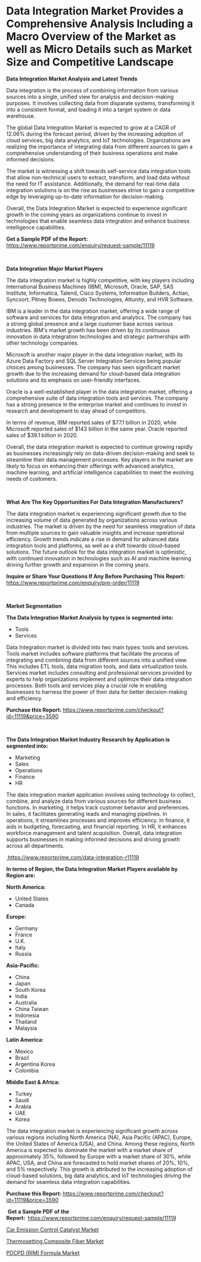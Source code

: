 <p><h1>Data Integration Market Provides a Comprehensive Analysis Including a Macro Overview of the Market as well as Micro Details such as Market Size and Competitive Landscape</h1></p><p><strong>Data Integration Market Analysis and Latest Trends</strong></p>
<p><p>Data integration is the process of combining information from various sources into a single, unified view for analysis and decision-making purposes. It involves collecting data from disparate systems, transforming it into a consistent format, and loading it into a target system or data warehouse.</p><p>The global Data Integration Market is expected to grow at a CAGR of 12.06% during the forecast period, driven by the increasing adoption of cloud services, big data analytics, and IoT technologies. Organizations are realizing the importance of integrating data from different sources to gain a comprehensive understanding of their business operations and make informed decisions.</p><p>The market is witnessing a shift towards self-service data integration tools that allow non-technical users to extract, transform, and load data without the need for IT assistance. Additionally, the demand for real-time data integration solutions is on the rise as businesses strive to gain a competitive edge by leveraging up-to-date information for decision-making.</p><p>Overall, the Data Integration Market is expected to experience significant growth in the coming years as organizations continue to invest in technologies that enable seamless data integration and enhance business intelligence capabilities.</p></p>
<p><strong>Get a Sample PDF of the Report:&nbsp;</strong> <a href="https://www.reportprime.com/enquiry/request-sample/11119">https://www.reportprime.com/enquiry/request-sample/11119</a></p>
<p>&nbsp;</p>
<p><strong>Data Integration Major Market Players</strong></p>
<p><p>The data integration market is highly competitive, with key players including International Business Machines (IBM), Microsoft, Oracle, SAP, SAS Institute, Informatica, Talend, Cisco Systems, Information Builders, Actian, Syncsort, Pitney Bowes, Denodo Technologies, Attunity, and HVR Software.</p><p>IBM is a leader in the data integration market, offering a wide range of software and services for data integration and analytics. The company has a strong global presence and a large customer base across various industries. IBM's market growth has been driven by its continuous innovation in data integration technologies and strategic partnerships with other technology companies.</p><p>Microsoft is another major player in the data integration market, with its Azure Data Factory and SQL Server Integration Services being popular choices among businesses. The company has seen significant market growth due to the increasing demand for cloud-based data integration solutions and its emphasis on user-friendly interfaces.</p><p>Oracle is a well-established player in the data integration market, offering a comprehensive suite of data integration tools and services. The company has a strong presence in the enterprise market and continues to invest in research and development to stay ahead of competitors.</p><p>In terms of revenue, IBM reported sales of $77.1 billion in 2020, while Microsoft reported sales of $143 billion in the same year. Oracle reported sales of $39.1 billion in 2020.</p><p>Overall, the data integration market is expected to continue growing rapidly as businesses increasingly rely on data-driven decision-making and seek to streamline their data management processes. Key players in the market are likely to focus on enhancing their offerings with advanced analytics, machine learning, and artificial intelligence capabilities to meet the evolving needs of customers.</p></p>
<p>&nbsp;</p>
<p><strong>What Are The Key Opportunities For Data Integration Manufacturers?</strong></p>
<p><p>The data integration market is experiencing significant growth due to the increasing volume of data generated by organizations across various industries. The market is driven by the need for seamless integration of data from multiple sources to gain valuable insights and increase operational efficiency. Growth trends indicate a rise in demand for advanced data integration tools and platforms, as well as a shift towards cloud-based solutions. The future outlook for the data integration market is optimistic, with continued innovation in technologies such as AI and machine learning driving further growth and expansion in the coming years.</p></p>
<p><strong>Inquire or Share Your Questions If Any Before Purchasing This Report:</strong> <a href="https://www.reportprime.com/enquiry/pre-order/11119">https://www.reportprime.com/enquiry/pre-order/11119</a></p>
<p>&nbsp;</p>
<p><strong>Market Segmentation</strong></p>
<p><strong>The Data Integration Market Analysis by types is segmented into:</strong></p>
<p><ul><li>Tools</li><li>Services</li></ul></p>
<p><p>Data Integration market is divided into two main types: tools and services. Tools market includes software platforms that facilitate the process of integrating and combining data from different sources into a unified view. This includes ETL tools, data migration tools, and data virtualization tools. Services market includes consulting and professional services provided by experts to help organizations implement and optimize their data integration processes. Both tools and services play a crucial role in enabling businesses to harness the power of their data for better decision-making and efficiency.</p></p>
<p><strong>Purchase this Report:&nbsp;</strong><a href="https://www.reportprime.com/checkout?id=11119&price=3590">https://www.reportprime.com/checkout?id=11119&price=3590</a></p>
<p>&nbsp;</p>
<p><strong>The Data Integration Market Industry Research by Application is segmented into:</strong></p>
<p><ul><li>Marketing</li><li>Sales</li><li>Operations</li><li>Finance</li><li>HR</li></ul></p>
<p><p>The data integration market application involves using technology to collect, combine, and analyze data from various sources for different business functions. In marketing, it helps track customer behavior and preferences. In sales, it facilitates generating leads and managing pipelines. In operations, it streamlines processes and improves efficiency. In finance, it aids in budgeting, forecasting, and financial reporting. In HR, it enhances workforce management and talent acquisition. Overall, data integration supports businesses in making informed decisions and driving growth across all departments.</p></p>
<p><a href="https://www.reportprime.com/data-integration-r11119">&nbsp;https://www.reportprime.com/data-integration-r11119</a></p>
<p><strong>In terms of Region, the Data Integration Market Players available by Region are:</strong></p>
<p>
    <p> <strong> North America: </strong>
        <ul>
            <li>United States</li>
            <li>Canada</li>
        </ul>
        </p> 
    <p> <strong> Europe: </strong>
        <ul>
            <li>Germany</li>
            <li>France</li>
            <li>U.K.</li>
            <li>Italy</li>
            <li>Russia</li>
        </ul>
        </p> 
    <p> <strong> Asia-Pacific: </strong>
        <ul>
            <li>China</li>
            <li>Japan</li>
            <li>South Korea</li>
            <li>India</li>
            <li>Australia</li>
            <li>China Taiwan</li>
            <li>Indonesia</li>
            <li>Thailand</li>
            <li>Malaysia</li>
        </ul>
        </p> 
    <p> <strong> Latin America: </strong>
        <ul>
            <li>Mexico</li>
            <li>Brazil</li>
            <li>Argentina Korea</li>
            <li>Colombia</li>
        </ul>
        </p> 
    <p> <strong> Middle East & Africa: </strong>
        <ul>
            <li>Turkey</li>
            <li>Saudi</li>
            <li>Arabia</li>
            <li>UAE</li>
            <li>Korea</li>
        </ul>
    </p>
    </p>
<p><p>The data integration market is experiencing significant growth across various regions including North America (NA), Asia Pacific (APAC), Europe, the United States of America (USA), and China. Among these regions, North America is expected to dominate the market with a market share of approximately 35%, followed by Europe with a market share of 30%, while APAC, USA, and China are forecasted to hold market shares of 20%, 10%, and 5% respectively. This growth is attributed to the increasing adoption of cloud-based solutions, big data analytics, and IoT technologies driving the demand for seamless data integration capabilities.</p></p>
<p><strong>Purchase this Report: </strong><a href="https://www.reportprime.com/checkout?id=11119&price=3590">https://www.reportprime.com/checkout?id=11119&price=3590</a></p>
<p>&nbsp;<strong>Get a Sample PDF of the Report:&nbsp;&nbsp;</strong><a href="https://www.reportprime.com/enquiry/request-sample/11119">https://www.reportprime.com/enquiry/request-sample/11119</a></p>
<p><strong></strong></p>
<p><p><a href="https://www.linkedin.com/pulse/car-emission-control-catalyst-market-size-growth-segmentation-l3ghf?trackingId=ieXXbYLYPVAcFuKnTNUMsA%3D%3D">Car Emission Control Catalyst Market</a></p><p><a href="https://www.linkedin.com/pulse/thermosetting-composite-fiber-market-size-evaluating-its-trends-vk38e?trackingId=AdkOg1RvL0KuIbTh0GqRzw%3D%3D">Thermosetting Composite Fiber Market</a></p><p><a href="https://www.linkedin.com/pulse/pdcpd-rim-formula-market-size-examines-its-scope-primary-focus-hxqzf?trackingId=4e2BexrftWC%2BOgxkOgVMYg%3D%3D">PDCPD (RIM) Formula Market</a></p></p>